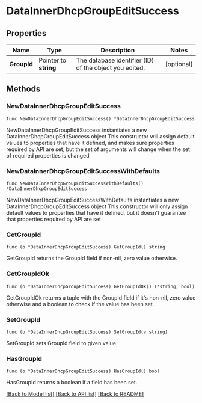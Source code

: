 # DataInnerDhcpGroupEditSuccess

## Properties

Name | Type | Description | Notes
------------ | ------------- | ------------- | -------------
**GroupId** | Pointer to **string** | The database identifier (ID) of the object you edited. | [optional] 

## Methods

### NewDataInnerDhcpGroupEditSuccess

`func NewDataInnerDhcpGroupEditSuccess() *DataInnerDhcpGroupEditSuccess`

NewDataInnerDhcpGroupEditSuccess instantiates a new DataInnerDhcpGroupEditSuccess object
This constructor will assign default values to properties that have it defined,
and makes sure properties required by API are set, but the set of arguments
will change when the set of required properties is changed

### NewDataInnerDhcpGroupEditSuccessWithDefaults

`func NewDataInnerDhcpGroupEditSuccessWithDefaults() *DataInnerDhcpGroupEditSuccess`

NewDataInnerDhcpGroupEditSuccessWithDefaults instantiates a new DataInnerDhcpGroupEditSuccess object
This constructor will only assign default values to properties that have it defined,
but it doesn't guarantee that properties required by API are set

### GetGroupId

`func (o *DataInnerDhcpGroupEditSuccess) GetGroupId() string`

GetGroupId returns the GroupId field if non-nil, zero value otherwise.

### GetGroupIdOk

`func (o *DataInnerDhcpGroupEditSuccess) GetGroupIdOk() (*string, bool)`

GetGroupIdOk returns a tuple with the GroupId field if it's non-nil, zero value otherwise
and a boolean to check if the value has been set.

### SetGroupId

`func (o *DataInnerDhcpGroupEditSuccess) SetGroupId(v string)`

SetGroupId sets GroupId field to given value.

### HasGroupId

`func (o *DataInnerDhcpGroupEditSuccess) HasGroupId() bool`

HasGroupId returns a boolean if a field has been set.


[[Back to Model list]](../README.md#documentation-for-models) [[Back to API list]](../README.md#documentation-for-api-endpoints) [[Back to README]](../README.md)


